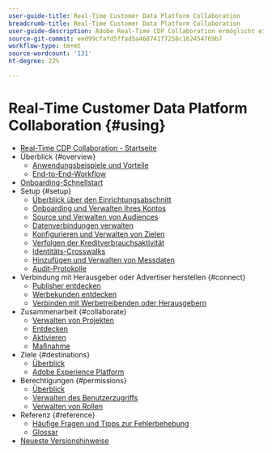 ```yaml
---
user-guide-title: Real-Time Customer Data Platform Collaboration
breadcrumb-title: Real-Time Customer Data Platform Collaboration
user-guide-description: Adobe Real-Time CDP Collaboration ermöglicht eine nahtlose und sichere Datenfreigabe und Zusammenarbeit zwischen Werbetreibenden und Publishern und erleichtert so Einblicke in Zielgruppen in Echtzeit und personalisierte Marketing-Strategien.
source-git-commit: eed99cfafd5ffad5a468741f7258c162454769b7
workflow-type: tm+mt
source-wordcount: '131'
ht-degree: 22%

---
```



# Real-Time Customer Data Platform Collaboration {#using}

* [Real-Time CDP Collaboration - Startseite](./home.md)
* Überblick {#overview}
   * [Anwendungsbeispiele und Vorteile](./use-cases-benefits.md)
   * [End-to-End-Workflow](./end-to-end-workflow.md)
* [Onboarding-Schnellstart](./quick-start-guide.md)
* Setup {#setup}
   * [Überblick über den Einrichtungsabschnitt](./setup/setup-overview.md)
   * [Onboarding und Verwalten Ihres Kontos](./setup/onboard-account.md)
   * [Source und Verwalten von Audiences](./setup/onboard-audiences.md)
   * [Datenverbindungen verwalten](./setup/manage-data-connection.md)
   * [Konfigurieren und Verwalten von Zielen](./setup/manage-destinations.md)
   * [Verfolgen der Kreditverbrauchsaktivität](/help/guide/setup/my-activity.md)
   * [Identitäts-Crosswalks](./setup/identity-crosswalk.md)
   * [Hinzufügen und Verwalten von Messdaten](./setup/onboard-measurement-data.md)
   * [Audit-Protokolle](./setup/audit-logs.md)
* Verbindung mit Herausgeber oder Advertiser herstellen {#connect}
   * [Publisher entdecken](./connect/discover-publishers.md)
   * [Werbekunden entdecken](./connect/discover-advertisers.md)
   * [Verbinden mit Werbetreibenden oder Herausgebern](./connect/establishing-connections.md)
* Zusammenarbeit {#collaborate}
   * [Verwalten von Projekten](./collaborate/manage-projects.md)
   * [Entdecken](./collaborate/discover.md)
   * [Aktivieren](./collaborate/activate.md)
   * [Maßnahme](./collaborate/measure.md)
* Ziele {#destinations}
   * [Überblick](./destinations/overview.md)
   * [Adobe Experience Platform](./destinations/experience-platform.md)
* Berechtigungen {#permissions}
   * [Überblick](/help/guide/permissions/overview.md)
   * [Verwalten des Benutzerzugriffs](/help/guide/permissions/manage-user-access.md)
   * [Verwalten von Rollen](/help/guide/permissions/manage-roles.md)
* Referenz {#reference}
   * [Häufige Fragen und Tipps zur Fehlerbehebung](./faqs/common-questions.md)
   * [Glossar](./glossary.md)
* [Neueste Versionshinweise](/help/guide/release-notes/latest.md)

